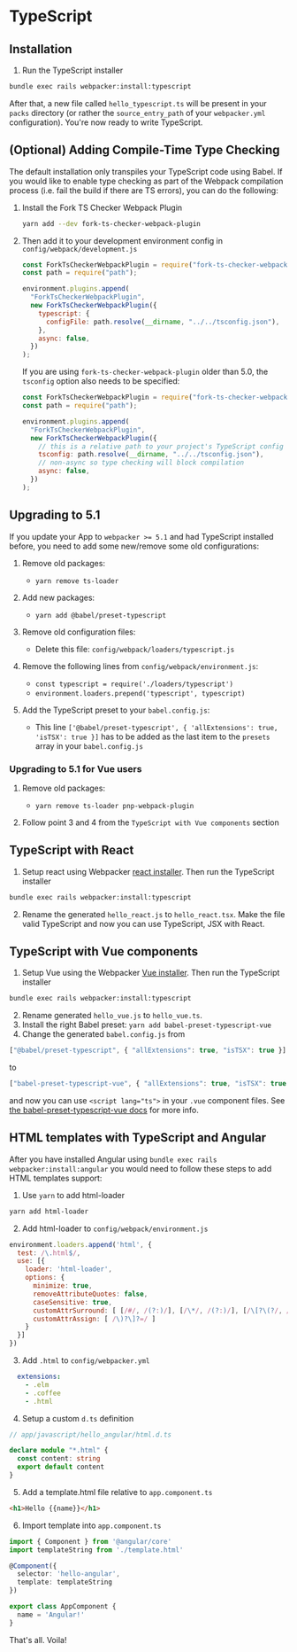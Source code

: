 # TypeScript

## Installation

1. Run the TypeScript installer

```bash
bundle exec rails webpacker:install:typescript
```

After that, a new file called `hello_typescript.ts` will be present in your `packs` directory (or rather the `source_entry_path` of your `webpacker.yml` configuration). You're now ready to write TypeScript. 

## (Optional) Adding Compile-Time Type Checking

The default installation only transpiles your TypeScript code using Babel. If you would like to enable type checking as part of the Webpack compilation process (i.e. fail the build if there are TS errors), you can do the following:

1. Install the Fork TS Checker Webpack Plugin

    ```sh
    yarn add --dev fork-ts-checker-webpack-plugin
    ```

2. Then add it to your development environment config in `config/webpack/development.js`

    ```js
    const ForkTsCheckerWebpackPlugin = require("fork-ts-checker-webpack-plugin");
    const path = require("path");

    environment.plugins.append(
      "ForkTsCheckerWebpackPlugin",
      new ForkTsCheckerWebpackPlugin({
        typescript: {
          configFile: path.resolve(__dirname, "../../tsconfig.json"),
        },
        async: false,
      })
    );
    ```

    If you are using `fork-ts-checker-webpack-plugin` older than 5.0, the `tsconfig` option also needs to be specified:

    ```js
    const ForkTsCheckerWebpackPlugin = require("fork-ts-checker-webpack-plugin");
    const path = require("path");

    environment.plugins.append(
      "ForkTsCheckerWebpackPlugin",
      new ForkTsCheckerWebpackPlugin({
        // this is a relative path to your project's TypeScript config
        tsconfig: path.resolve(__dirname, "../../tsconfig.json"),
        // non-async so type checking will block compilation
        async: false,
      })
    );
    ```

## Upgrading to 5.1

If you update your App to `webpacker >= 5.1` and had TypeScript installed before, you need to add some new/remove some old configurations:

1. Remove old packages:
    - `yarn remove ts-loader`

2. Add new packages:
    - `yarn add @babel/preset-typescript`

3. Remove old configuration files: 
    - Delete this file: `config/webpack/loaders/typescript.js`

4. Remove the following lines from `config/webpack/environment.js`:
    - `const typescript = require('./loaders/typescript')`
    - `environment.loaders.prepend('typescript', typescript)`

5. Add the TypeScript preset to your `babel.config.js`:
    - This line `['@babel/preset-typescript', { 'allExtensions': true, 'isTSX': true }]` has to be added as the last item to the `presets` array in your `babel.config.js`

### Upgrading to 5.1 for Vue users

1. Remove old packages:
    - `yarn remove ts-loader pnp-webpack-plugin`

2. Follow point 3 and 4 from the `TypeScript with Vue components` section

## TypeScript with React

1. Setup react using Webpacker [react installer](integrations.md#react). Then run the TypeScript installer

```bash
bundle exec rails webpacker:install:typescript
```

2. Rename the generated `hello_react.js` to `hello_react.tsx`. Make the file valid TypeScript and
now you can use TypeScript, JSX with React.

## TypeScript with Vue components

1. Setup Vue using the Webpacker [Vue installer](../README.md#vue). Then run the TypeScript installer

```bash
bundle exec rails webpacker:install:typescript
```

2. Rename generated `hello_vue.js` to `hello_vue.ts`.
3. Install the right Babel preset: `yarn add babel-preset-typescript-vue`
4. Change the generated `babel.config.js` from

```js
["@babel/preset-typescript", { "allExtensions": true, "isTSX": true }]
```

to

```js
["babel-preset-typescript-vue", { "allExtensions": true, "isTSX": true }]
```

and now you can use `<script lang="ts">` in your `.vue` component files. See [the babel-preset-typescript-vue docs](https://www.npmjs.com/package/babel-preset-typescript-vue) for more info.

## HTML templates with TypeScript and Angular

After you have installed Angular using `bundle exec rails webpacker:install:angular`
you would need to follow these steps to add HTML templates support:

1. Use `yarn` to add html-loader

```bash
yarn add html-loader
```

2. Add html-loader to `config/webpack/environment.js`

```js
environment.loaders.append('html', {
  test: /\.html$/,
  use: [{
    loader: 'html-loader',
    options: {
      minimize: true,
      removeAttributeQuotes: false,
      caseSensitive: true,
      customAttrSurround: [ [/#/, /(?:)/], [/\*/, /(?:)/], [/\[?\(?/, /(?:)/] ],
      customAttrAssign: [ /\)?\]?=/ ]
    }
  }]
})
```

3. Add `.html` to `config/webpacker.yml`

```yml
  extensions:
    - .elm
    - .coffee
    - .html
```

4. Setup a custom `d.ts` definition

```ts
// app/javascript/hello_angular/html.d.ts

declare module "*.html" {
  const content: string
  export default content
}
```

5. Add a template.html file relative to `app.component.ts`

```html
<h1>Hello {{name}}</h1>
```

6. Import template into `app.component.ts`

```ts
import { Component } from '@angular/core'
import templateString from './template.html'

@Component({
  selector: 'hello-angular',
  template: templateString
})

export class AppComponent {
  name = 'Angular!'
}
```

That's all. Voila!
